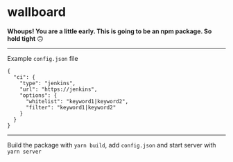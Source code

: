 wallboard
=========

**Whoups! You are a little early. This is going to be an npm package. So
hold tight** 🙃

---

Example `config.json` file

```
{
  "ci": {
    "type": "jenkins",
    "url": "https://jenkins",
    "options": {
      "whitelist": "keyword1|keyword2",
      "filter": "keyword1|keyword2"
    }
  }
}
```

---

Build the package with `yarn build`, add `config.json`
and start server with `yarn server`
